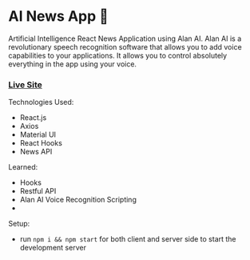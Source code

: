 # AI News App 📰

Artificial Intelligence React News Application using Alan AI. Alan AI is a revolutionary speech recognition software that allows you to add voice capabilities to your applications. It allows you to control absolutely everything in the app using your voice. 

### [Live Site](https://stupefied-ride-90a95b.netlify.app/)

Technologies Used: 
+ React.js
+ Axios 
+ Material UI
+ React Hooks
+ News API 

Learned: 
+ Hooks 
+ Restful API 
+ Alan AI Voice Recognition Scripting 
+ 

Setup:
- run ```npm i && npm start``` for both client and server side to start the development server


